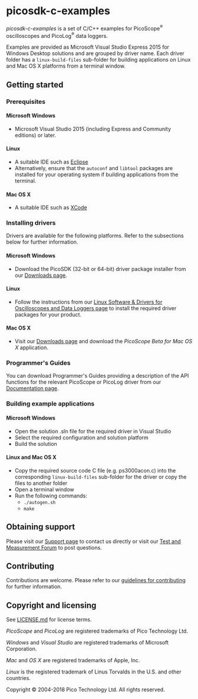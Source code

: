 # picosdk-c-examples

*picosdk-c-examples* is a set of C/C++ examples for PicoScope<sup>®</sup> oscilloscopes and PicoLog<sup>®</sup> data loggers.

Examples are provided as Microsoft Visual Studio Express 2015 for Windows Desktop solutions and are grouped by driver name. Each driver folder has a `linux-build-files` sub-folder for building applications on Linux and Mac OS X platforms from a terminal window.

## Getting started

### Prerequisites

#### Microsoft Windows

* Microsoft Visual Studio 2015 (including Express and Community editions) or later. 

#### Linux

* A suitable IDE such as [Eclipse](https://www.eclipse.org/downloads/?)
* Alternatively, ensure that the `autoconf` and `libtool` packages are installed for your operating system if building applications from the terminal.

#### Mac OS X

* A suitable IDE such as [XCode](https://developer.apple.com/xcode/)

### Installing drivers

Drivers are available for the following platforms. Refer to the subsections below for further information.

#### Microsoft Windows

* Download the PicoSDK (32-bit or 64-bit) driver package installer from our [Downloads page](https://www.picotech.com/downloads).

#### Linux

* Follow the instructions from our [Linux Software & Drivers for Oscilloscopes and Data Loggers page](https://www.picotech.com/downloads/linux) to install the required driver packages for your product.

#### Mac OS X

* Visit our [Downloads page](https://www.picotech.com/downloads) and download the *PicoScope Beta for Mac OS X* application.

### Programmer's Guides

You can download Programmer's Guides providing a description of the API functions for the relevant PicoScope or PicoLog driver from our [Documentation page](https://www.picotech.com/library/documentation).

### Building example applications

#### Microsoft Windows

* Open the solution .sln file for the required driver in Visual Studio
* Select the required configuration and solution platform
* Build the solution

#### Linux and Mac OS X

* Copy the required source code C file (e.g. ps3000acon.c) into the corresponding `linux-build-files` sub-folder for the driver or copy the files to another folder 
* Open a terminal window
* Run the following commands:
  * `./autogen.sh`
  * `make`

## Obtaining support

Please visit our [Support page](https://www.picotech.com/tech-support) to contact us directly or visit our [Test and Measurement Forum](https://www.picotech.com/support/forum19.html) to post questions.

## Contributing

Contributions are welcome. Please refer to our [guidelines for contributing](.github/CONTRIBUTING.md) for further information.

## Copyright and licensing

See [LICENSE.md](LICENSE.md) for license terms. 

*PicoScope* and *PicoLog* are registered trademarks of Pico Technology Ltd. 

*Windows* and *Visual Studio* are registered trademarks of Microsoft Corporation. 

*Mac* and *OS X* are registered trademarks of Apple, Inc. 

*Linux* is the registered trademark of Linus Torvalds in the U.S. and other countries.

Copyright © 2004-2018 Pico Technology Ltd. All rights reserved. 

